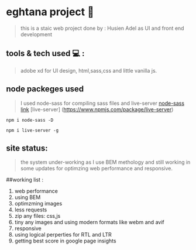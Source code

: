 # eghtana project 💐
> this is a staic web project done by : Husien Adel as UI and front end development 
## tools & tech used 💻 :
> adobe xd for UI design, html,sass,css and little vanilla js.

## node packeges used
> I used node-sass for compiling sass files and live-server [node-sass link](https://www.npmjs.com/package/node-sass) [live-server] (https://www.npmjs.com/package/live-server)
```
npm i node-sass -D 
````
```
npm i live-server -g
```
## site status:
> the system under-working as I use BEM methology and still working in some updates for optimzing web performance and responsive.

##working list : 
1. web performance
2. using BEM
3. optimzming images
4. less requests
5. zip any files: css,js
6. tiny any images and using modern formats like webm and avif
7. responsive 
8. using logical perperties for RTL and LTR
9. getting best score in google page insights
